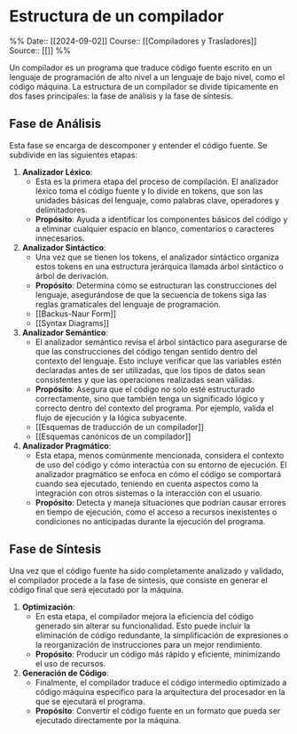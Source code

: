 # Estructura de un compilador

%%
Date:: [[2024-09-02]]
Course:: [[Compiladores y Trasladores]]
Source:: [[]]
%%

Un compilador es un programa que traduce código fuente escrito en un lenguaje de programación de alto nivel a un lenguaje de bajo nivel, como el código máquina. La estructura de un compilador se divide típicamente en dos fases principales: la fase de análisis y la fase de síntesis.

## Fase de Análisis

Esta fase se encarga de descomponer y entender el código fuente. Se subdivide en las siguientes etapas:

1. **Analizador Léxico**:
    - Esta es la primera etapa del proceso de compilación. El analizador léxico toma el código fuente y lo divide en tokens, que son las unidades básicas del lenguaje, como palabras clave, operadores y delimitadores.
    - **Propósito**: Ayuda a identificar los componentes básicos del código y a eliminar cualquier espacio en blanco, comentarios o caracteres innecesarios.
2. **Analizador Sintáctico**:
    - Una vez que se tienen los tokens, el analizador sintáctico organiza estos tokens en una estructura jerárquica llamada árbol sintáctico o árbol de derivación.
    - **Propósito**: Determina cómo se estructuran las construcciones del lenguaje, asegurándose de que la secuencia de tokens siga las reglas gramaticales del lenguaje de programación.
	- [[Backus-Naur Form]]
	- [[Syntax Diagrams]]
1. **Analizador Semántico**:
    - El analizador semántico revisa el árbol sintáctico para asegurarse de que las construcciones del código tengan sentido dentro del contexto del lenguaje. Esto incluye verificar que las variables estén declaradas antes de ser utilizadas, que los tipos de datos sean consistentes y que las operaciones realizadas sean válidas.
    - **Propósito**: Asegura que el código no solo esté estructurado correctamente, sino que también tenga un significado lógico y correcto dentro del contexto del programa. Por ejemplo, valida el flujo de ejecución y la lógica subyacente.
    - [[Esquemas de traducción de un compilador]]
    - [[Esquemas canónicos de un compilador]]
1. **Analizador Pragmático**:
    - Esta etapa, menos comúnmente mencionada, considera el contexto de uso del código y cómo interactúa con su entorno de ejecución. El analizador pragmático se enfoca en cómo el código se comportará cuando sea ejecutado, teniendo en cuenta aspectos como la integración con otros sistemas o la interacción con el usuario.
    - **Propósito**: Detecta y maneja situaciones que podrían causar errores en tiempo de ejecución, como el acceso a recursos inexistentes o condiciones no anticipadas durante la ejecución del programa.

## Fase de Síntesis

Una vez que el código fuente ha sido completamente analizado y validado, el compilador procede a la fase de síntesis, que consiste en generar el código final que será ejecutado por la máquina.

1. **Optimización**:
    - En esta etapa, el compilador mejora la eficiencia del código generado sin alterar su funcionalidad. Esto puede incluir la eliminación de código redundante, la simplificación de expresiones o la reorganización de instrucciones para un mejor rendimiento.
    - **Propósito**: Producir un código más rápido y eficiente, minimizando el uso de recursos.
2. **Generación de Código**:
    - Finalmente, el compilador traduce el código intermedio optimizado a código máquina específico para la arquitectura del procesador en la que se ejecutará el programa.
    - **Propósito**: Convertir el código fuente en un formato que pueda ser ejecutado directamente por la máquina.

